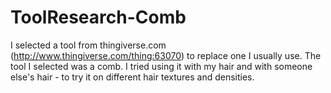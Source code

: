 ToolResearch-Comb
=================
I selected a tool from thingiverse.com (http://www.thingiverse.com/thing:63070) to replace one I usually use. The tool I selected was 
a comb. I tried using it with my hair and with someone else's hair - to try it on different hair textures and densities.
